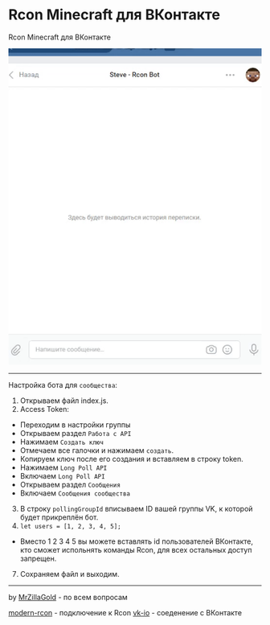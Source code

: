 # Rcon Minecraft для ВКонтакте
Rcon Minecraft для ВКонтакте

![Sample](sample/sample.gif)

***
Настройка бота для `сообщества`:
1. Открываем файл index.js.
2. Access Token:
- Переходим в настройки группы
- Открываем раздел `Работа с API`
- Нажимаем `Создать ключ`
- Отмечаем все галочки и нажимаем `создать`.
- Копируем ключ после его создания и вставляем в строку token.
- Нажимаем `Long Poll API`
- Включаем `Long Poll API`
- Открываем раздел `Сообщения`
- Включаем `Сообщения сообщества`
3. В строку `pollingGroupId` вписываем ID вашей группы VK, к которой будет прикреплён бот.
4. `let users = [1, 2, 3, 4, 5];`
- Вместо 1 2 3 4 5 вы можете вставлять id пользователей ВКонтакте, кто сможет испольнять команды Rcon, для всех остальных доступ запрещен.
7. Сохраняем файл и выходим.
***
by [MrZillaGold](https:/vk.com/egorlisss) - по всем вопросам

[modern-rcon](https://github.com/levrik/node-modern-rcon) - подключение к Rcon
[vk-io](https://github.com/negezor/vk-io) - соеденение с ВКонтакте
